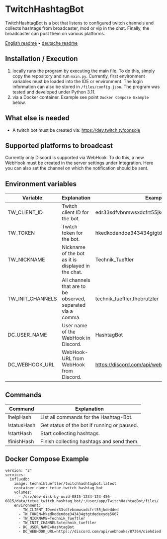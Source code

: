# TwitchHashtagBot
TwitchHashtagBot is a bot that listens to configured twitch channels and collects hashtags from broadcaster, mod or vip in the chat. Finally, the broadcaster can post them on various platforms.

[English readme](https://github.com/Technik-Tueftler/TwitchHashtagBot/blob/main/README.md)
 • [deutsche readme](https://github.com/Technik-Tueftler/TwitchHashtagBot/blob/main/README.de.md)

## Installation / Execution
1. locally runs the program by executing the main file. To do this, simply copy the repository and run `main.py`. Currently, first environment variables must be loaded into the IDE or environment. The login information can also be stored in ``/files/config.json``. The program was tested and developed under Python 3.11.
2. via a Docker container. Example see point ``Docker Compose Example`` below.

## What else is needed
- A twitch bot must be created via: https://dev.twitch.tv/console

## Supported platforms to broadcast
Currently only Discord is supported via WebHook. To do this, a new WebHook must be created in the server settings under Integration. Here you can also set the channel on which the notification should be sent.

## Environment variables
|Variable| Explanation                                                  | Example                                         |
|---|--------------------------------------------------------------|-------------------------------------------------|
|TW_CLIENT_ID| Twitch client ID for the bot.                                | edr33sdfvbnmwsxdcfrt55jkdedded                  |
|TW_TOKEN| Twitch token for the bot.                                    | hkedkodendoe343434gtgtdedexyde5667              |
|TW_NICKNAME| Nickname of the bot as it is displayed in the chat.          | Technik_Tueftler                                |
|TW_INIT_CHANNELS| All channels that are to be observed, separated via a comma. | technik_tueftler,thebrutzler                    |
|DC_USER_NAME| User name of the WebHook in Discord.                         | HashtagBot                                      |
|DC_WEBHOOK_URL| WebHook-URL from WebHook from Discord.                       | https://discord.com/api/webhooks/87364/oiehdied |

## Commands
| Command     | Explanation                                 |
|-------------|---------------------------------------------|
| !helpHash   | List all commands for the Hashtag-Bot.      |
| !statusHash | Get status of the bot if running or paused. |
| !startHash  | Start collecting hashtags.                  |
| !finishHash | Finish collecting hashtags and send them.   |

## Docker Compose Example
````commandline
version: "2"
services:
  influxdb:
    image: techniktueftler/twitchhashtagbot:latest
    container_name: tetue_twitch_hashtag_bot
    volumes:
      - /srv/dev-disk-by-uuid-0815-1234-123-456-0815/data/tetue_twitch_hashtag_bot/:/user/app/TwitchHashtagBot/files/
    environment:
      - TW_CLIENT_ID=edr33sdfvbnmwsxdcfrt55jkdedded
      - TW_TOKEN=hkedkodendoe343434gtgtdedexyde5667
      - TW_NICKNAME=Technik_Tueftler
      - TW_INIT_CHANNELS=technik_tueftler
      - DC_USER_NAME=HashtagBot
      - DC_WEBHOOK_URL=https://discord.com/api/webhooks/87364/oiehdied
````